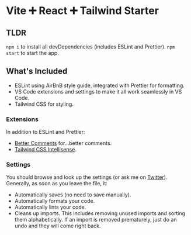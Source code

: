# Vite ➕ React ➕ Tailwind Starter

## TLDR

`npm i` to install all devDependencies (includes ESLint and Prettier). `npm start` to start the app.

## What's Included

- ESLint using AirBnB style guide, integrated with Prettier for formatting.
- VS Code extensions and settings to make it all work seamlessly in VS Code.
- Tailwind CSS for styling.

### Extensions

In addition to ESLint and Prettier:

- [Better Comments](https://marketplace.visualstudio.com/items?itemName=aaron-bond.better-comments) for...better comments.
- [Tailwind CSS Intellisense](https://marketplace.visualstudio.com/items?itemName=bradlc.vscode-tailwindcss).

### Settings

You should browse and look up the settings (or ask me on [Twitter](https://twitter.com/GoCodeFinity)). Generally, as soon as you leave the file, it:

- Automatically saves (no need to save manually).
- Automatically formats your code.
- Automatically lints your code.
- Cleans up imports. This includes removing unused imports and sorting them alphabetically. If an import is removed prematurely, just do an undo and they will come right back.
